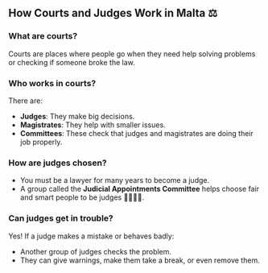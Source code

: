 ## How Courts and Judges Work in Malta ⚖️

### What are courts?

Courts are places where people go when they need help solving problems or checking if someone broke the law.

### Who works in courts?

There are:

- **Judges**: They make big decisions.
- **Magistrates**: They help with smaller issues.
- **Committees**: These check that judges and magistrates are doing their job properly.

### How are judges chosen?

- You must be a lawyer for many years to become a judge.
- A group called the **Judicial Appointments Committee** helps choose fair and smart people to be judges 👩‍⚖️🧑‍⚖️.

### Can judges get in trouble?

Yes! If a judge makes a mistake or behaves badly:

- Another group of judges checks the problem.
- They can give warnings, make them take a break, or even remove them.
